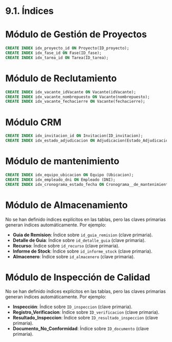# 9.1. Índices

# Módulo de Gestión de Proyectos

```sql
CREATE INDEX idx_proyecto_id ON Proyecto(ID_proyecto);
CREATE INDEX idx_fase_id ON Fase(ID_fase);
CREATE INDEX idx_tarea_id ON Tarea(ID_tarea);
```


# Módulo de Reclutamiento
```sql
CREATE INDEX idx_vacante_idVacante ON Vacante(idVacante);
CREATE INDEX idx_vacante_nombrepuesto ON Vacante(nombrepuesto);
CREATE INDEX idx_vacante_fechacierre ON Vacante(fechacierre);
```
# Módulo CRM

```sql
CREATE INDEX idx_invitacion_id ON Invitacion(ID_invitacion);
CREATE INDEX idx_estado_adjudicacion ON Adjudicacion(Estado_Adjudicacion);
```

# Módulo de mantenimiento

```sql
CREATE INDEX idx_equipo_ubicacion ON Equipo (Ubicacion);
CREATE INDEX idx_empleado_dni ON Empleado (DNI);
CREATE INDEX idx_cronograma_estado_fecha ON Cronograma__de_mantenimiento (Estado, Fecha_inicio);
```

# Módulo de Almacenamiento

No se han definido índices explícitos en las tablas, pero las claves primarias generan índices automáticamente. Por ejemplo:
- **Guia de Remision**: Índice sobre `id_guia_remision` (clave primaria).
- **Detalle de Guia**: Índice sobre `id_detalle_guia` (clave primaria).
- **Recurso**: Índice sobre `id_recurso` (clave primaria).
- **Informe de Stock**: Índice sobre `id_informe_stock` (clave primaria).
- **Almacenero**: Índice sobre `id_almacenero` (clave primaria).

# Módulo de Inspección de Calidad
No se han definido índices explícitos en las tablas, pero las claves primarias generan índices automáticamente. Por ejemplo:

- **Inspección**: Índice sobre `ID_inspeccion` (clave primaria).
- **Registro_Verificacion**: Índice sobre `ID_verificacion` (clave primaria).
- **Resultado_Inspeccion**: Índice sobre `ID_resultado_inspeccion` (clave primaria).
- **Documento_No_Conformidad**: Índice sobre `ID_documento` (clave primaria).





